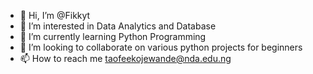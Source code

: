 - 👋 Hi, I’m @Fikkyt
- 👀 I’m interested in Data Analytics and Database 
- 🌱 I’m currently learning Python Programming 
- 💞️ I’m looking to collaborate on various python projects for beginners
- 📫 How to reach me taofeekojewande@nda.edu.ng

<!---
Fikkyt/Fikkyt is a ✨ special ✨ repository because its `README.md` (this file) appears on your GitHub profile.
You can click the Preview link to take a look at your changes.
--->
